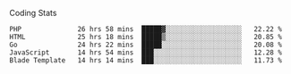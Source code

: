 Coding Stats
<!--START_SECTION:waka-->

```text
PHP              26 hrs 58 mins  █████▓░░░░░░░░░░░░░░░░░░░   22.22 %
HTML             25 hrs 18 mins  █████▒░░░░░░░░░░░░░░░░░░░   20.85 %
Go               24 hrs 22 mins  █████░░░░░░░░░░░░░░░░░░░░   20.08 %
JavaScript       14 hrs 54 mins  ███░░░░░░░░░░░░░░░░░░░░░░   12.28 %
Blade Template   14 hrs 14 mins  ███░░░░░░░░░░░░░░░░░░░░░░   11.73 %
```

<!--END_SECTION:waka-->
